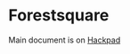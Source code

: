 # Forestsquare

Main document is on [Hackpad](https://hackpad.com/Earthwatch-Spaceapps-Urban-Trees-Citizen-Science-PFRgzoYnhOr)
